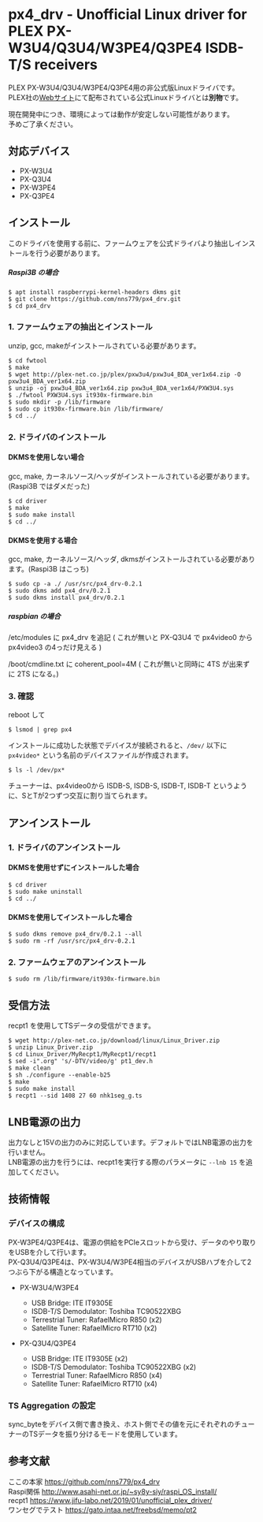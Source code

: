 # px4_drv - Unofficial Linux driver for PLEX PX-W3U4/Q3U4/W3PE4/Q3PE4 ISDB-T/S receivers

PLEX PX-W3U4/Q3U4/W3PE4/Q3PE4用の非公式版Linuxドライバです。  
PLEX社の[Webサイト](http://plex-net.co.jp)にて配布されている公式Linuxドライバとは**別物**です。

現在開発中につき、環境によっては動作が安定しない可能性があります。  
予めご了承ください。

## 対応デバイス

- PX-W3U4
- PX-Q3U4
- PX-W3PE4
- PX-Q3PE4

## インストール

このドライバを使用する前に、ファームウェアを公式ドライバより抽出しインストールを行う必要があります。

##### Raspi3B の場合
	$ apt install raspberrypi-kernel-headers dkms git
	$ git clone https://github.com/nns779/px4_drv.git
	$ cd px4_drv

### 1. ファームウェアの抽出とインストール

unzip, gcc, makeがインストールされている必要があります。

	$ cd fwtool
	$ make
	$ wget http://plex-net.co.jp/plex/pxw3u4/pxw3u4_BDA_ver1x64.zip -O pxw3u4_BDA_ver1x64.zip
	$ unzip -oj pxw3u4_BDA_ver1x64.zip pxw3u4_BDA_ver1x64/PXW3U4.sys
	$ ./fwtool PXW3U4.sys it930x-firmware.bin
	$ sudo mkdir -p /lib/firmware
	$ sudo cp it930x-firmware.bin /lib/firmware/
	$ cd ../

### 2. ドライバのインストール

#### DKMSを使用しない場合

gcc, make, カーネルソース/ヘッダがインストールされている必要があります。(Raspi3B ではダメだった)

	$ cd driver
	$ make
	$ sudo make install
	$ cd ../

#### DKMSを使用する場合

gcc, make, カーネルソース/ヘッダ, dkmsがインストールされている必要があります。(Raspi3B はこっち)

	$ sudo cp -a ./ /usr/src/px4_drv-0.2.1
	$ sudo dkms add px4_drv/0.2.1
	$ sudo dkms install px4_drv/0.2.1

##### raspbian の場合

/etc/modules に px4_drv を追記 ( これが無いと PX-Q3U4 で px4video0 から px4video3 の4っだけ見える )

/boot/cmdline.txt に coherent_pool=4M ( これが無いと同時に 4TS が出来ずに 2TS になる。)

### 3. 確認

reboot して 

	$ lsmod | grep px4

インストールに成功した状態でデバイスが接続されると、`/dev/` 以下に `px4video*` という名前のデバイスファイルが作成されます。

	$ ls -l /dev/px*

チューナーは、px4video0から ISDB-S, ISDB-S, ISDB-T, ISDB-T というように、SとTが2つずつ交互に割り当てられます。



## アンインストール

### 1. ドライバのアンインストール

#### DKMSを使用せずにインストールした場合

	$ cd driver
	$ sudo make uninstall
	$ cd ../

#### DKMSを使用してインストールした場合

	$ sudo dkms remove px4_drv/0.2.1 --all
	$ sudo rm -rf /usr/src/px4_drv-0.2.1

### 2. ファームウェアのアンインストール

	$ sudo rm /lib/firmware/it930x-firmware.bin

## 受信方法

recpt1 を使用してTSデータの受信ができます。

	$ wget http://plex-net.co.jp/download/linux/Linux_Driver.zip
	$ unzip Linux_Driver.zip
	$ cd Linux_Driver/MyRecpt1/MyRecpt1/recpt1
	$ sed -i".org" 's/-DTV/video/g' pt1_dev.h
	$ make clean
	$ sh ./configure --enable-b25
	$ make
	$ sudo make install
	$ recpt1 --sid 1408 27 60 nhk1seg_g.ts
	

## LNB電源の出力

出力なしと15Vの出力のみに対応しています。デフォルトではLNB電源の出力を行いません。  
LNB電源の出力を行うには、recpt1を実行する際のパラメータに `--lnb 15` を追加してください。

## 技術情報

### デバイスの構成

PX-W3PE4/Q3PE4は、電源の供給をPCIeスロットから受け、データのやり取りをUSBを介して行います。  
PX-Q3U4/Q3PE4は、PX-W3U4/W3PE4相当のデバイスがUSBハブを介して2つぶら下がる構造となっています。

- PX-W3U4/W3PE4
	- USB Bridge: ITE IT9305E
	- ISDB-T/S Demodulator: Toshiba TC90522XBG
	- Terrestrial Tuner: RafaelMicro R850 (x2)
	- Satellite Tuner: RafaelMicro RT710 (x2)

- PX-Q3U4/Q3PE4
	- USB Bridge: ITE IT9305E (x2)
	- ISDB-T/S Demodulator: Toshiba TC90522XBG (x2)
	- Terrestrial Tuner: RafaelMicro R850 (x4)
	- Satellite Tuner: RafaelMicro RT710 (x4)

### TS Aggregation の設定

sync_byteをデバイス側で書き換え、ホスト側でその値を元にそれぞれのチューナーのTSデータを振り分けるモードを使用しています。

## 参考文献
ここの本家 https://github.com/nns779/px4_drv  
Raspi関係 http://www.asahi-net.or.jp/~sy8y-siy/raspi_OS_install/  
recpt1 https://www.jifu-labo.net/2019/01/unofficial_plex_driver/  
ワンセグでテスト https://gato.intaa.net/freebsd/memo/pt2  
